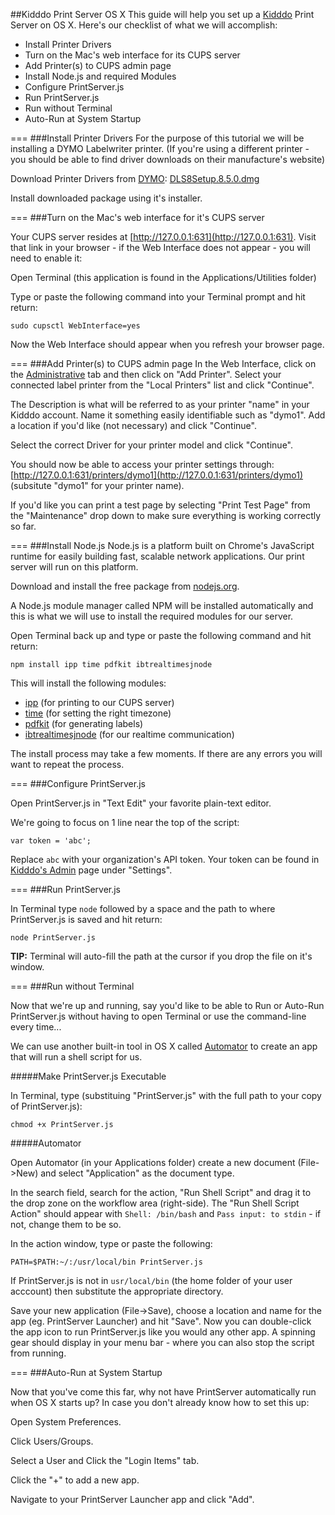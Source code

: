 ##Kidddo Print Server OS X
This guide will help you set up a [Kidddo](http://kidddo.org) Print Server on OS X. Here's our checklist of what we will accomplish:

* Install Printer Drivers
* Turn on the Mac's web interface for its CUPS server
* Add Printer(s) to CUPS admin page
* Install Node.js and required Modules
* Configure PrintServer.js
* Run PrintServer.js
* Run without Terminal
* Auto-Run at System Startup

===
###Install Printer Drivers
For the purpose of this tutorial we will be installing a DYMO Labelwriter printer. (If you're using a different printer - you should be able to find driver downloads on their manufacture's website)

Download Printer Drivers from [DYMO](https://dymo.custhelp.com/app/answers/detail/a_id/101):
[DLS8Setup.8.5.0.dmg](http://download.dymo.com/Software/Mac/DLS8Setup.8.5.0.dmg)

Install downloaded package using it's installer.

===
###Turn on the Mac's web interface for it's CUPS server

Your CUPS server resides at [http://127.0.0.1:631](http://127.0.0.1:631). Visit that link in your browser - if the Web Interface does not appear - you will need to enable it:

Open Terminal (this application is found in the Applications/Utilities folder)

Type or paste the following command into your Terminal prompt and hit return:

    sudo cupsctl WebInterface=yes

Now the Web Interface should appear when you refresh your browser page.

===
###Add Printer(s) to CUPS admin page
In the Web Interface, click on the [Administrative](http://127.0.0.1:631/admin) tab and then click on "Add Printer". Select your connected label printer from the "Local Printers" list and click "Continue".

The Description is what will be referred to as your printer "name" in your Kidddo account. Name it something easily identifiable such as "dymo1". Add a location if you'd like (not necessary) and click "Continue".

Select the correct Driver for your printer model and click "Continue".

You should now be able to access your printer settings through: [http://127.0.0.1:631/printers/dymo1](http://127.0.0.1:631/printers/dymo1) (subsitute "dymo1" for your printer name).

If you'd like you can print a test page by selecting "Print Test Page" from the "Maintenance" drop down to make sure everything is working correctly so far.

===
###Install Node.js
Node.js is a platform built on Chrome's JavaScript runtime for easily building fast, scalable network applications. Our print server will run on this platform.

Download and install the free package from [nodejs.org](http://nodejs.org).

A Node.js module manager called NPM will be installed automatically and this is what we will use to install the required modules for our server.

Open Terminal back up and type or paste the following command and hit return:

    npm install ipp time pdfkit ibtrealtimesjnode

This will install the following modules:

* [ipp](https://npmjs.org/package/ipp) (for printing to our CUPS server)
* [time](https://npmjs.org/package/time) (for setting the right timezone)
* [pdfkit](https://npmjs.org/package/pdfkit) (for generating labels)
* [ibtrealtimesjnode](https://npmjs.org/package/ibtrealtimesjnode) (for our realtime communication)

The install process may take a few moments. If there are any errors you will want to repeat the process.

===
###Configure PrintServer.js

Open PrintServer.js in "Text Edit" your favorite plain-text editor.

We're going to focus on 1 line near the top of the script: 

    var token = 'abc';

Replace `abc` with your organization's API token. Your token can be found in [Kidddo's Admin](https://kidddo.org/admin#settings) page under "Settings".

===
###Run PrintServer.js

In Terminal type `node` followed by a space and the path to where PrintServer.js is saved and hit return:

    node PrintServer.js

**TIP:** Terminal will auto-fill the path at the cursor if you drop the file on it's window.

===
###Run without Terminal

Now that we're up and running, say you'd like to be able to Run or Auto-Run PrintServer.js without having to open Terminal or use the command-line every time...

We can use another built-in tool in OS X called [Automator](http://www.macosxautomation.com/automator/) to create an app that will run a shell script for us.

#####Make PrintServer.js Executable

In Terminal, type (substituing "PrintServer.js" with the full path to your copy of PrintServer.js):

    chmod +x PrintServer.js

#####Automator

Open Automator (in your Applications folder) create a new document (File->New) and select "Application" as the document type.

In the search field, search for the action, "Run Shell Script" and drag it to the drop zone on the workflow area (right-side). The "Run Shell Script Action" should appear with `Shell: /bin/bash` and `Pass input: to stdin` - if not, change them to be so.

In the action window, type or paste the following:

    PATH=$PATH:~/:/usr/local/bin PrintServer.js

If PrintServer.js is not in `usr/local/bin` (the home folder of your user acccount) then substitute the appropriate directory.

Save your new application (File->Save), choose a location and name for the app (eg. PrintServer Launcher) and hit "Save". Now you can double-click the app icon to run PrintServer.js like you would any other app. A spinning gear should display in your menu bar - where you can also stop the script from running.

===
###Auto-Run at System Startup

Now that you've come this far, why not have PrintServer automatically run when OS X starts up? In case you don't already know how to set this up:

Open System Preferences.

Click Users/Groups.

Select a User and Click the "Login Items" tab.

Click the "+" to add a new app.

Navigate to your PrintServer Launcher app and click "Add".